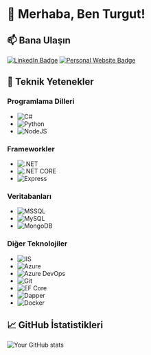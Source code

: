 # 👋 Merhaba, Ben Turgut!

## 📫 Bana Ulaşın

[![LinkedIn Badge](https://img.shields.io/badge/-LinkedIn-blue?style=flat-square&logo=Linkedin&logoColor=white&link=https://www.linkedin.com/in/yourprofile)](https://www.linkedin.com/in/turgutkaradag/)
[![Personal Website Badge](https://img.shields.io/badge/-Website-green?style=flat-square&logo=About.me&logoColor=white&link=https://turgutkaradag.com.tr/)](https://turgutkaradag.com.tr/)


## 🔧 Teknik Yetenekler

### Programlama Dilleri
- ![C#](https://img.shields.io/badge/-C%23-239120?style=flat-square&logo=c-sharp&logoColor=white)
- ![Python](https://img.shields.io/badge/-Python-3776AB?style=flat-square&logo=python&logoColor=white)
- ![NodeJS](https://img.shields.io/badge/-NodeJS-339933?style=flat-square&logo=node.js&logoColor=white)

### Frameworkler
- ![.NET](https://img.shields.io/badge/-.NET-512BD4?style=flat-square&logo=.net&logoColor=white)
- ![.NET CORE](https://img.shields.io/badge/-.NET%20CORE-512BD4?style=flat-square&logo=.net&logoColor=white)
- ![Express](https://img.shields.io/badge/-Express-000000?style=flat-square&logo=express&logoColor=white)

### Veritabanları
- ![MSSQL](https://img.shields.io/badge/-MSSQL-CC2927?style=flat-square&logo=microsoft-sql-server&logoColor=white)
- ![MySQL](https://img.shields.io/badge/-MySQL-4479A1?style=flat-square&logo=mysql&logoColor=white)
- ![MongoDB](https://img.shields.io/badge/-MongoDB-47A248?style=flat-square&logo=mongodb&logoColor=white)

### Diğer Teknolojiler
- ![IIS](https://img.shields.io/badge/-IIS-0078D6?style=flat-square&logo=windows&logoColor=white)
- ![Azure](https://img.shields.io/badge/-Azure-0089D6?style=flat-square&logo=microsoft-azure&logoColor=white)
- ![Azure DevOps](https://img.shields.io/badge/-Azure%20DevOps-0078D7?style=flat-square&logo=azure-devops&logoColor=white)
- ![Git](https://img.shields.io/badge/-Git-F05032?style=flat-square&logo=git&logoColor=white)
- ![EF Core](https://img.shields.io/badge/-EF%20Core-512BD4?style=flat-square&logo=.net&logoColor=white)
- ![Dapper](https://img.shields.io/badge/-Dapper-512BD4?style=flat-square&logo=.net&logoColor=white)
- ![Docker](https://img.shields.io/badge/-Docker-2496ED?style=flat-square&logo=docker&logoColor=white)

## 📈 GitHub İstatistikleri

![Your GitHub stats](https://github-readme-stats.vercel.app/api?username=karadagturgut&show_icons=true&theme=radical)

